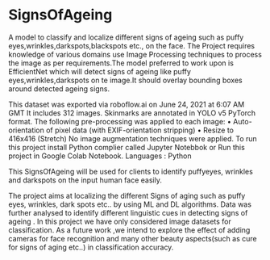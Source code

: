 # SignsOfAgeing

A model to classify and localize different signs of ageing such as puffy eyes,wrinkles,darkspots,blackspots etc., on the face. 
The Project requires knowledge of various domains use Image Processing techniques to process the image as per requirements.The model 
preferred to work upon is EfficientNet which will detect signs of ageing like puffy eyes,wrinkles,darkspots on te image.It should overlay
bounding boxes around detected ageing signs.

This dataset was exported via roboflow.ai on June 24, 2021 at 6:07 AM GMT
It includes 312 images. Skinmarks are annotated in YOLO v5 PyTorch format.
The following pre-processing was applied to each image:
•	Auto-orientation of pixel data (with EXIF-orientation stripping)
•	Resize to 416x416 (Stretch)
No image augmentation techniques were applied.
To run this project install Python complier called Jupyter Notebbok or Run this project in Google Colab Notebook. Languages : Python

This SignsOfAgeing will be used for clients to identify puffyeyes, wrinkles and darkspots on the input human face easily.


The project aims at localizing the different Signs of aging such as puffy eyes, wrinkles, dark spots etc.. by using ML and DL algorithms. 
Data was further analysed to identify different linguistic cues in detecting signs of ageing . In this project we have only considered image 
datasets for classification. As a future work ,we intend to explore the effect of adding cameras for face  recognition and many other beauty 
aspects(such as    cure for signs of aging etc..) in classification accuracy.

